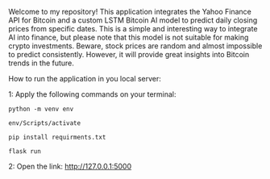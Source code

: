 Welcome to my repository! This application integrates the Yahoo Finance API for Bitcoin and a custom LSTM Bitcoin AI model to predict daily closing prices from specific dates. This is a simple and interesting way to integrate AI into finance, but please note that this model is not suitable for making crypto investments. Beware, stock prices are random and almost impossible to predict consistently. However, it will provide great insights into Bitcoin trends in the future.

How to run the application in you local server:

1: Apply the following commands on your terminal:
 
	python -m venv env
	
	env/Scripts/activate
	 
	pip install requirments.txt
 
	flask run

2: Open the link: http://127.0.0.1:5000
